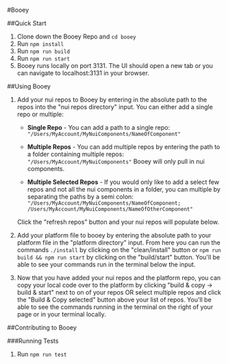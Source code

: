 #Booey

##Quick Start

1. Clone down the Booey Repo and `cd booey`
2. Run `npm install`
3. Run `npm run build`
4. Run `npm run start`
5. Booey runs locally on port 3131. The UI should open a new tab or you can navigate to localhost:3131 in your browser.

##Using Booey
1. Add your nui repos to Booey by entering in the absolute path to the repos into the "nui repos directory" input. You can either add a single repo or multiple:

    * **Single Repo** - You can add a path to a single repo:       
        `"/Users/MyAccount/MyNuiComponents/NameOfComponent"`

    * **Multiple Repos** - You can add multiple repos by entering the path to a folder containing multiple repos:
        `"/Users/MyAccount/MyNuiComponents"`
    Booey will only pull in nui components. 

    * **Multiple Selected Repos** - If you would only like to add a select few repos and not all the nui components in a folder, you can multiple by separating the paths by a semi colon:
        `"/Users/MyAccount/MyNuiComponents/NameOfComponent; /Users/MyAccount/MyNuiComponents/NameOfOtherComponent"`

    Click the "refresh repos" button and your nui repos will populate below.


2. Add your platform file to booey by entering the absolute path to your platform file in the "platform directory" input. From here you can run the commands `./install` by clicking on the "clean/install" button or `npm run build && npm run start` by clicking on the "build/start" button. You'll be able to see your commands run in the terminal below the input.


3. Now that you have added your nui repos and the platform repo, you can copy your local code over to the platform by clicking "build & copy -> build & start" next to on of your repos OR select multiple repos and click the "Build & Copy selected" button above your list of repos. You'll be able to see the commands running in the terminal on the right of your page or in your terminal locally.


##Contributing to Booey

###Running Tests
1. Run `npm run test`